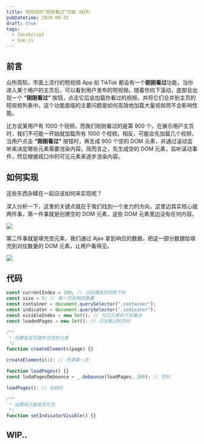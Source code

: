 ```yaml
---
title: 短视频的“刚刚看过”功能（WIP）
pubDatetime: 2024-08-31
draft: true
tags:
  - JavaScript
  - Vue.js
---
```


## 前言

众所周知，市面上流行的短视频 App 如 TikTok 都会有一个**刚刚看过**功能，当你进入某个用户的主页后，可以看到用户发布的短视频。随着你向下滚动，底部会出现一个 **“刚刚看过”** 按钮，点击它后会加载你看过的视频，并将它们合并到主页的短视频列表中。这个功能面临的主要问题是如何高效地加载大量视频而不会影响性能。

比方说某用户有 1000 个视频，而我们刚刚看过的是第 900 个。在展示用户主页时，我们不可能一开始就加载所有 1000 个视频。相反，可能会先加载几个视频，当用户点击 **“刚刚看过”** 按钮时，再生成 900 个空的 DOM 元素，并通过滚动监听来决定哪些元素需要渲染内容。简而言之，先生成空的 DOM 元素，监听滚动事件，然后根据视口中的可见元素来逐步渲染内容。

## 如何实现

这些东西杂糅在一起应该如何来实现呢？

深入分析一下，这里的关键点就在于我们找到一个发力的方向，这里边其实核心就两件事，第一件事就是创建空的 DOM 元素，这些 DOM 元素里边没有任何内容。

![](https://s2.loli.net/2024/08/31/FoOjlsMcz6pAQDe.png)

第二件事就是填充空元素，我们通过 Ajax 拿到响应的数据，把这一部分数据给填充到对应数量的 DOM 元素，让用户看得见。

![](https://s2.loli.net/2024/08/31/oeGjEipKhQwORDP.png)

## 代码

```ts
const currentIndex = 100; // 当前播放的视频下标
const size = 9; // 每一页视频的数量
const container = document.querySelector(".container");
const indicator = document.querySelector(".indicator");
const visibleIndex = new Set(); // 可见元素的下标集合
const loadedPages = new Set(); // 已加载过的页码

/**
 * 创建指定页数所包含的元素
 */
function createElements(page) {}

createElements(1); // 创建第一页

function loadPages() {}
const lodaPagesDebounce = _.debounce(loadPages, 300); // 防抖

loadPages(); // 初始化

/**
 * 设置指示器是否可见
 */
function setIndicatorVisible() {}
```

## WIP..
